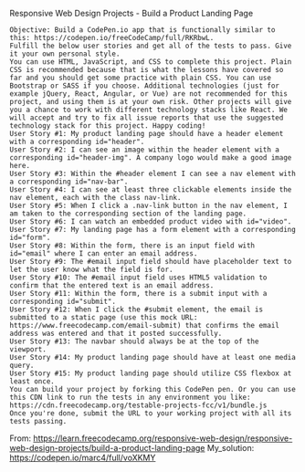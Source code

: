 Responsive Web Design Projects - Build a Product Landing Page

    Objective: Build a CodePen.io app that is functionally similar to this: https://codepen.io/freeCodeCamp/full/RKRbwL.
    Fulfill the below user stories and get all of the tests to pass. Give it your own personal style.
    You can use HTML, JavaScript, and CSS to complete this project. Plain CSS is recommended because that is what the lessons have covered so far and you should get some practice with plain CSS. You can use Bootstrap or SASS if you choose. Additional technologies (just for example jQuery, React, Angular, or Vue) are not recommended for this project, and using them is at your own risk. Other projects will give you a chance to work with different technology stacks like React. We will accept and try to fix all issue reports that use the suggested technology stack for this project. Happy coding!
    User Story #1: My product landing page should have a header element with a corresponding id="header".
    User Story #2: I can see an image within the header element with a corresponding id="header-img". A company logo would make a good image here.
    User Story #3: Within the #header element I can see a nav element with a corresponding id="nav-bar".
    User Story #4: I can see at least three clickable elements inside the nav element, each with the class nav-link.
    User Story #5: When I click a .nav-link button in the nav element, I am taken to the corresponding section of the landing page.
    User Story #6: I can watch an embedded product video with id="video".
    User Story #7: My landing page has a form element with a corresponding id="form".
    User Story #8: Within the form, there is an input field with id="email" where I can enter an email address.
    User Story #9: The #email input field should have placeholder text to let the user know what the field is for.
    User Story #10: The #email input field uses HTML5 validation to confirm that the entered text is an email address.
    User Story #11: Within the form, there is a submit input with a corresponding id="submit".
    User Story #12: When I click the #submit element, the email is submitted to a static page (use this mock URL: https://www.freecodecamp.com/email-submit) that confirms the email address was entered and that it posted successfully.
    User Story #13: The navbar should always be at the top of the viewport.
    User Story #14: My product landing page should have at least one media query.
    User Story #15: My product landing page should utilize CSS flexbox at least once.
    You can build your project by forking this CodePen pen. Or you can use this CDN link to run the tests in any environment you like: https://cdn.freecodecamp.org/testable-projects-fcc/v1/bundle.js
    Once you're done, submit the URL to your working project with all its tests passing.
    
From: https://learn.freecodecamp.org/responsive-web-design/responsive-web-design-projects/build-a-product-landing-page
My_solution: https://codepen.io/marc4/full/voXKMY
